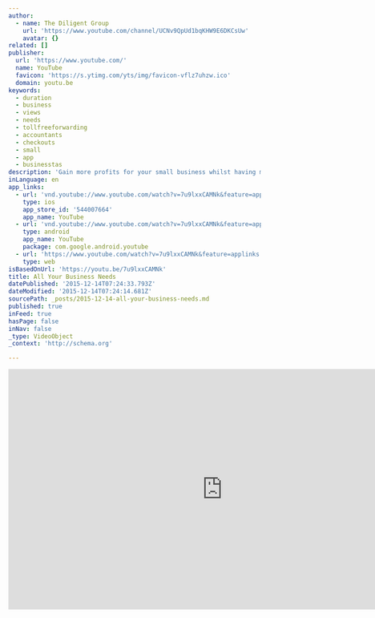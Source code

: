 ```yaml
---
author:
  - name: The Diligent Group
    url: 'https://www.youtube.com/channel/UCNv9QpUd1bqKHW9E6DKCsUw'
    avatar: {}
related: []
publisher:
  url: 'https://www.youtube.com/'
  name: YouTube
  favicon: 'https://s.ytimg.com/yts/img/favicon-vflz7uhzw.ico'
  domain: youtu.be
keywords:
  - duration
  - business
  - views
  - needs
  - tollfreeforwarding
  - accountants
  - checkouts
  - small
  - app
  - businesstas
description: 'Gain more profits for your small business whilst having more time and freedom for yourself. Diligent have all your small business needs under one roof from accounting, taxation, legal, marketing, business development and financial planning to take care of the messy stuff for you.'
inLanguage: en
app_links:
  - url: 'vnd.youtube://www.youtube.com/watch?v=7u9lxxCAMNk&feature=applinks'
    type: ios
    app_store_id: '544007664'
    app_name: YouTube
  - url: 'vnd.youtube://www.youtube.com/watch?v=7u9lxxCAMNk&feature=applinks'
    type: android
    app_name: YouTube
    package: com.google.android.youtube
  - url: 'https://www.youtube.com/watch?v=7u9lxxCAMNk&feature=applinks'
    type: web
isBasedOnUrl: 'https://youtu.be/7u9lxxCAMNk'
title: All Your Business Needs
datePublished: '2015-12-14T07:24:33.793Z'
dateModified: '2015-12-14T07:24:14.681Z'
sourcePath: _posts/2015-12-14-all-your-business-needs.md
published: true
inFeed: true
hasPage: false
inNav: false
_type: VideoObject
_context: 'http://schema.org'

---
```

<iframe src="https://cdn.embedly.com/widgets/media.html?src=https%3A%2F%2Fwww.youtube.com%2Fembed%2F7u9lxxCAMNk%3Ffeature%3Doembed&amp;url=https%3A%2F%2Fwww.youtube.com%2Fwatch%3Fv%3D7u9lxxCAMNk%26feature%3Dyoutu.be&amp;image=https%3A%2F%2Fi.ytimg.com%2Fvi%2F7u9lxxCAMNk%2Fhqdefault.jpg&amp;key=b7d04c9b404c499eba89ee7072e1c4f7&amp;type=text%2Fhtml&amp;schema=youtube" width="854" height="480" scrolling="no" frameborder="0" allowfullscreen="allowfullscreen" style=""></iframe>